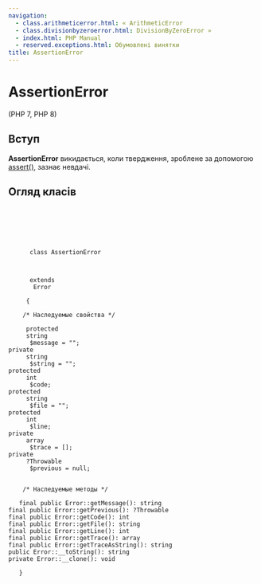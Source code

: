 ```yaml
---
navigation:
  - class.arithmeticerror.html: « ArithmeticError
  - class.divisionbyzeroerror.html: DivisionByZeroError »
  - index.html: PHP Manual
  - reserved.exceptions.html: Обумовлені винятки
title: AssertionError
---
```

# AssertionError

(PHP 7, PHP 8)

## Вступ

**AssertionError** викидається, коли твердження, зроблене за допомогою [assert()](function.assert.html), зазнає невдачі.

## Огляд класів

```classsynopsis

     
    

    
     
      class AssertionError
     

     
      extends
       Error
     
     {

    /* Наследуемые свойства */
    
     protected
     string
      $message = "";
private
     string
      $string = "";
protected
     int
      $code;
protected
     string
      $file = "";
protected
     int
      $line;
private
     array
      $trace = [];
private
     ?Throwable
      $previous = null;


    /* Наследуемые методы */
    
   final public Error::getMessage(): string
final public Error::getPrevious(): ?Throwable
final public Error::getCode(): int
final public Error::getFile(): string
final public Error::getLine(): int
final public Error::getTrace(): array
final public Error::getTraceAsString(): string
public Error::__toString(): string
private Error::__clone(): void

   }
```
